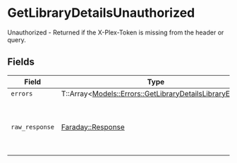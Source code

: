 # GetLibraryDetailsUnauthorized

Unauthorized - Returned if the X-Plex-Token is missing from the header or query.


## Fields

| Field                                                                                                             | Type                                                                                                              | Required                                                                                                          | Description                                                                                                       |
| ----------------------------------------------------------------------------------------------------------------- | ----------------------------------------------------------------------------------------------------------------- | ----------------------------------------------------------------------------------------------------------------- | ----------------------------------------------------------------------------------------------------------------- |
| `errors`                                                                                                          | T::Array<[Models::Errors::GetLibraryDetailsLibraryErrors](../../models/errors/getlibrarydetailslibraryerrors.md)> | :heavy_minus_sign:                                                                                                | N/A                                                                                                               |
| `raw_response`                                                                                                    | [Faraday::Response](https://www.rubydoc.info/gems/faraday/Faraday/Response)                                       | :heavy_minus_sign:                                                                                                | Raw HTTP response; suitable for custom response parsing                                                           |